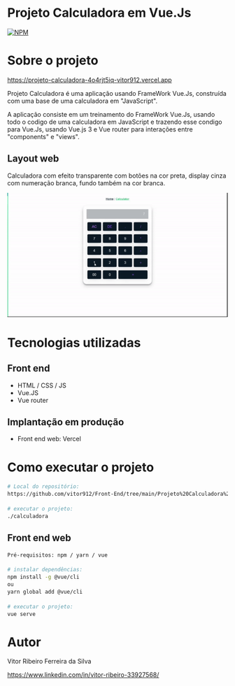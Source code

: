 # Projeto Calculadora em Vue.Js 
[![NPM](https://img.shields.io/npm/l/react)](https://github.com/vitor912/Front-End/blob/main/Licence) 

# Sobre o projeto

https://projeto-calculadora-4o4rjt5iq-vitor912.vercel.app

Projeto Calculadora é uma aplicação usando FrameWork Vue.Js, construída com uma base de uma calculadora em "JavaScript".

A aplicação consiste em um treinamento do FrameWork Vue.Js, usando todo o codigo de uma calculadora em JavaScript e trazendo esse condigo para Vue.Js, usando Vue.js 3 e Vue router para interações entre "components" e "views".

## Layout web
Calculadora com efeito transparente com botões na cor preta, display cinza com numeração branca, fundo também na cor branca. 

![Web 3](https://github.com/vitor912/Front-End/blob/main/Projeto%20Calculadora%20-%20Vue.Js/src/assets/ezgif.com-resize.gif)

# Tecnologias utilizadas

## Front end
- HTML / CSS / JS 
- Vue.JS
- Vue router

## Implantação em produção
- Front end web: Vercel

# Como executar o projeto

```bash
# Local do repositório:
https://github.com/vitor912/Front-End/tree/main/Projeto%20Calculadora%20-%20Vue.Js

# executar o projeto:
./calculadora 
```

## Front end web

```bash
Pré-requisitos: npm / yarn / vue

# instalar dependências:
npm install -g @vue/cli
ou
yarn global add @vue/cli

# executar o projeto:
vue serve 
```

# Autor

Vitor Ribeiro Ferreira da Silva

https://www.linkedin.com/in/vitor-ribeiro-33927568/
